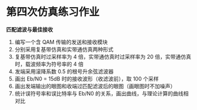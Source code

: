 # 第四次仿真练习作业

**匹配滤波与最佳接收**  

1. 编写一个含 QAM 传输的发送和接收模块
2. 分别采用复基带仿真和实带通仿真两种形式
3. 复基带仿真时过采样率为 4 倍，实带通仿真时过采样率为 20 倍，实带通仿真时，载波频率为符号率的
  4 倍
4. 发端采用滚降系数 0.5 的根号升余弦滤波器
5. 画出 Eb/N0 = 15dB 时的接收波形（收滤波前），取 100 个采样
6. 画出发端输出的眼图和收端过匹配滤波后的眼图（画眼图时不加噪声）
7. 统计误符号率和误比特率与 Eb/N0 的关系，画出曲线，与理论计算的曲线相对比
